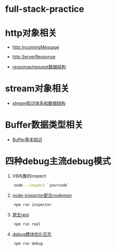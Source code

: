 # full-stack-practice

# http对象相关

- [http IncomingMessage](./http/incoming.js)

- [http ServerResponse](./http/response.js)

- [response/request数据结构](./http/http.md)

# stream对象相关

- [stream知识体系和数据结构](./stream/stream.md)

# Buffer数据类型相关

- [Buffer基本知识](./buffer/buffer.md)


# 四种debug主流debug模式

1. V8内置的inspect

```bash
	node --inspect `yourcode`
```

2. [node-inspector配合nodemon](./debug/node-inspector.js)

```bash
	npm run inspector
```

3. [原生repl](./debug/repl.js)

```bash
	npm run repl
```

4. [debug模块优化日志](./debug/debug.js)

```bash
	npm run debug
```
